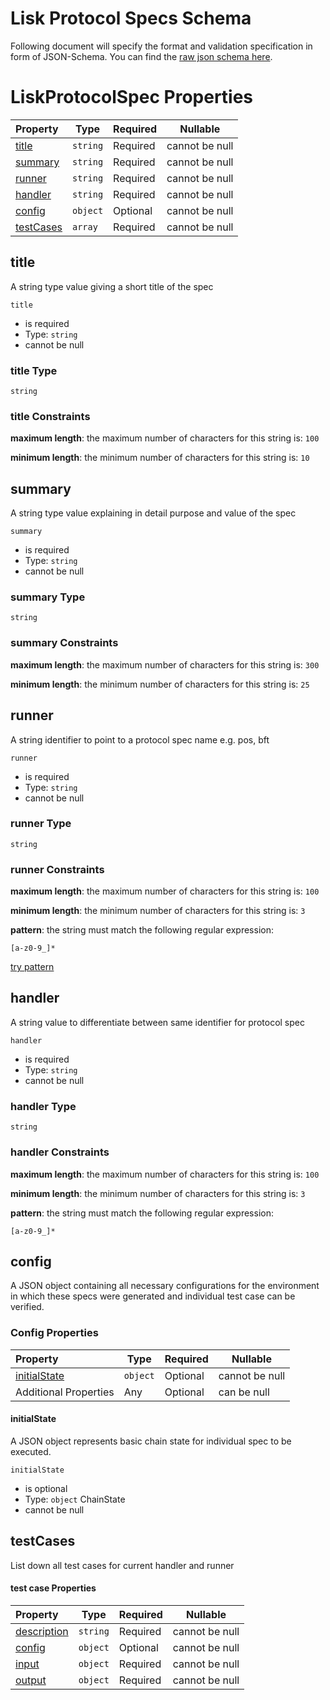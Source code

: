 # Lisk Protocol Specs Schema

Following document will specify the format and validation specification in form of JSON-Schema. You can find the [raw json schema here](./lisk_protocol_specs.schema.json).

# LiskProtocolSpec Properties

| Property                | Type     | Required | Nullable       |
| :---------------------- | -------- | -------- | -------------- |
| [title](#title)         | `string` | Required | cannot be null |
| [summary](#summary)     | `string` | Required | cannot be null |
| [runner](#runner)       | `string` | Required | cannot be null |
| [handler](#handler)     | `string` | Required | cannot be null |
| [config](#config)       | `object` | Optional | cannot be null |
| [testCases](#testCases) | `array`  | Required | cannot be null |

## title

A string type value giving a short title of the spec

`title`

- is required
- Type: `string`
- cannot be null

### title Type

`string`

### title Constraints

**maximum length**: the maximum number of characters for this string is: `100`

**minimum length**: the minimum number of characters for this string is: `10`

## summary

A string type value explaining in detail purpose and value of the spec

`summary`

- is required
- Type: `string`
- cannot be null

### summary Type

`string`

### summary Constraints

**maximum length**: the maximum number of characters for this string is: `300`

**minimum length**: the minimum number of characters for this string is: `25`

## runner

A string identifier to point to a protocol spec name e.g. pos, bft

`runner`

- is required
- Type: `string`
- cannot be null

### runner Type

`string`

### runner Constraints

**maximum length**: the maximum number of characters for this string is: `100`

**minimum length**: the minimum number of characters for this string is: `3`

**pattern**: the string must match the following regular expression:

```regexp
[a-z0-9_]*
```

[try pattern](https://regexr.com/?expression=%5Ba-z0-9_%5D* 'try regular expression with regexr.com')

## handler

A string value to differentiate between same identifier for protocol spec

`handler`

- is required
- Type: `string`
- cannot be null

### handler Type

`string`

### handler Constraints

**maximum length**: the maximum number of characters for this string is: `100`

**minimum length**: the minimum number of characters for this string is: `3`

**pattern**: the string must match the following regular expression:

```regexp
[a-z0-9_]*
```

## config

A JSON object containing all necessary configurations for the environment in which these specs were generated and individual test case can be verified.

### Config Properties

| Property                      | Type     | Required | Nullable       |
| :---------------------------- | -------- | -------- | -------------- |
| [initialState](#initialState) | `object` | Optional | cannot be null |
| Additional Properties         | Any      | Optional | can be null    |

#### initialState

A JSON object represents basic chain state for individual spec to be executed.

`initialState`

- is optional
- Type: `object` ChainState
- cannot be null

## testCases

List down all test cases for current handler and runner

#### test case Properties

| Property                    | Type     | Required | Nullable       |
| :-------------------------- | -------- | -------- | -------------- |
| [description](#description) | `string` | Required | cannot be null |
| [config](#config)           | `object` | Optional | cannot be null |
| [input](#input)             | `object` | Required | cannot be null |
| [output](#output)           | `object` | Required | cannot be null |
